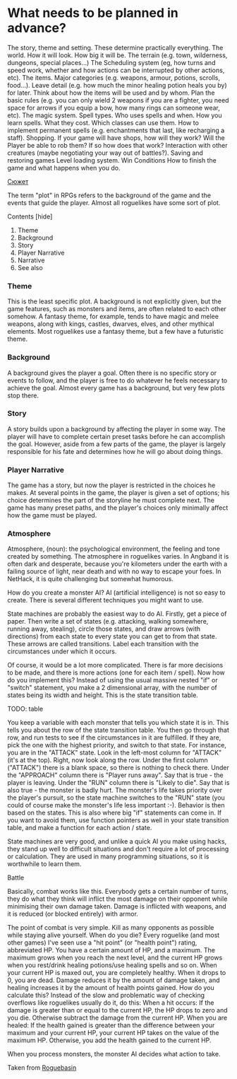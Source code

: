 # What needs to be planned in advance? #

The story, theme and setting. These determine practically everything. 
The world. How it will look. How big it will be. 
The terrain (e.g. town, wilderness, dungeons, special places...) 
The Scheduling system (eg, how turns and speed work, whether and how actions can be interrupted by other actions, etc). 
The items. Major categories (e.g. weapons, armour, potions, scrolls, food...). Leave detail (e.g. how much the minor healing potion heals you by) for later. Think about how the items will be used and by whom. Plan the basic rules (e.g. you can only wield 2 weapons if you are a fighter, you need space for arrows if you equip a bow, how many rings can someone wear, etc). 
The magic system. Spell types. Who uses spells and when. How you learn spells. What they cost. Which classes can use them. How to implement permanent spells (e.g. enchantments that last, like recharging a staff). 
Shopping. If your game will have shops, how will they work? Will the Player be able to rob them? If so how does that work? 
Interaction with other creatures (maybe negotiating your way out of battles?). 
Saving and restoring games Level loading system. 
Win Conditions How to finish the game and what happens when you do. 

 [Сюжет](https://ru.wikipedia.org/wiki/%D0%A1%D1%8E%D0%B6%D0%B5%D1%82)

The term "plot" in RPGs refers to the background of the game and the events that guide the player. Almost all roguelikes have some sort of plot.

Contents [hide] 

1. Theme
2. Background
3. Story
4. Player Narrative
5. Narrative
6. See also

### Theme ###

This is the least specific plot. A background is not explicitly given, but the game features, such as monsters and items, are often related to each other somehow. A fantasy theme, for example, tends to have magic and melee weapons, along with kings, castles, dwarves, elves, and other mythical elements. Most roguelikes use a fantasy theme, but a few have a futuristic theme.

### Background ###

A background gives the player a goal. Often there is no specific story or events to follow, and the player is free to do whatever he feels necessary to achieve the goal. Almost every game has a background, but very few plots stop there.

### Story ###

A story builds upon a background by affecting the player in some way. The player will have to complete certain preset tasks before he can accomplish the goal. However, aside from a few parts of the game, the player is largely responsible for his fate and determines how he will go about doing things.

### Player Narrative ###

The game has a story, but now the player is restricted in the choices he makes. At several points in the game, the player is given a set of options; his choice determines the part of the storyline he must complete next. The game has many preset paths, and the player's choices only minimally affect how the game must be played.

### Atmosphere ### 

Atmosphere, (noun): the psychological environment, the feeling and tone created by something. The atmosphere in roguelikes varies. In Angband it is often dark and desperate, because you're kilometers under the earth with a failing source of light, near death and with no way to escape your foes. In NetHack, it is quite challenging but somewhat humorous. 

How do you create a monster AI?
AI (artificial intelligence) is not so easy to create. There is several different techniques you might want to use.

State machines are probably the easiest way to do AI. Firstly, get a piece of paper. Then write a set of states (e.g. attacking, walking somewhere, running away, stealing), circle those states, and draw arrows (with directions) from each state to every state you can get to from that state. These arrows are called transitions. Label each transition with the circumstances under which it occurs.

Of course, it would be a lot more complicated. There is far more decisions to be made, and there is more actions (one for each item / spell). Now how do you implement this? Instead of using the usual massive nested "if" or "switch" statement, you make a 2 dimensional array, with the number of states being its width and height. This is the state transition table.

TODO: table

You keep a variable with each monster that tells you which state it is in. This tells you about the row of the state transition table. You then go through that row, and run tests to see if the circumstances in it are fulfilled. If they are, pick the one with the highest priority, and switch to that state. For instance, you are in the "ATTACK" state. Look in the left-most column for "ATTACK" (it's at the top). Right, now look along the row. Under the first column ("ATTACK") there is a blank space, so there is nothing to check there. Under the "APPROACH" column there is "Player runs away". Say that is true - the player is leaving. Under the "RUN" column there is "Likely to die". Say that is also true - the monster is badly hurt. The monster's life takes priority over the player's pursuit, so the state machine switches to the "RUN" state (you could of course make the monster's life less important :-). Behavior is then based on the states. This is also where big "if" statements can come in. If you want to avoid them, use function pointers as well in your state transition table, and make a function for each action / state. 

State machines are very good, and unlike a quick AI you make using hacks, they stand up well to difficult situations and don't require a lot of processing or calculation. They are used in many programming situations, so it is worthwhile to learn them. 

Battle

Basically, combat works like this. Everybody gets a certain number of turns, they do what they think will inflict the most damage on their opponent while minimising their own damage taken. Damage is inflicted with weapons, and it is reduced (or blocked entirely) with armor. 

The point of combat is very simple. Kill as many opponents as possible while staying alive yourself. When do you die? Every roguelike (and most other games) I've seen use a "hit point" (or "health point") rating, abbreviated HP. You have a certain amount of HP, and a maximum. The maximum grows when you reach the next level, and the current HP grows when you rest/drink healing potions/use healing spells and so on. When your current HP is maxed out, you are completely healthy. When it drops to 0, you are dead. Damage reduces it by the amount of damage taken, and healing increases it by the amount of health points gained. How do you calculate this? Instead of the slow and problematic way of checking overflows like roguelikes usually do it, do this: When a hit occurs: If the damage is greater than or equal to the current HP, the HP drops to zero and you die. Otherwise subtract the damage from the current HP. When you are healed: If the health gained is greater than the difference between your maximum and your current HP, your current HP takes on the value of the maximum HP. Otherwise, you add the health gained to the current HP.

When you process monsters, the monster AI decides what action to take.

Taken from [Roguebasin](http://www.roguebasin.com/)
